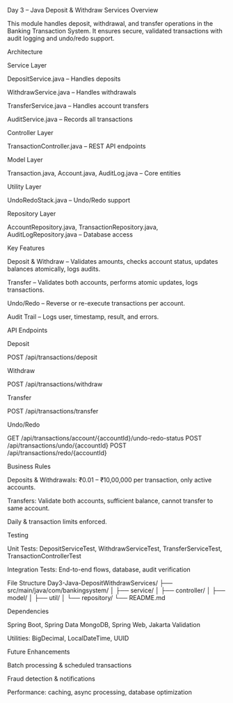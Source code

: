 Day 3 – Java Deposit & Withdraw Services
Overview

This module handles deposit, withdrawal, and transfer operations in the Banking Transaction System. It ensures secure, validated transactions with audit logging and undo/redo support.

Architecture

Service Layer

DepositService.java – Handles deposits

WithdrawService.java – Handles withdrawals

TransferService.java – Handles account transfers

AuditService.java – Records all transactions

Controller Layer

TransactionController.java – REST API endpoints

Model Layer

Transaction.java, Account.java, AuditLog.java – Core entities

Utility Layer

UndoRedoStack.java – Undo/Redo support

Repository Layer

AccountRepository.java, TransactionRepository.java, AuditLogRepository.java – Database access

Key Features

Deposit & Withdraw – Validates amounts, checks account status, updates balances atomically, logs audits.

Transfer – Validates both accounts, performs atomic updates, logs transactions.

Undo/Redo – Reverse or re-execute transactions per account.

Audit Trail – Logs user, timestamp, result, and errors.

API Endpoints

Deposit

POST /api/transactions/deposit


Withdraw

POST /api/transactions/withdraw


Transfer

POST /api/transactions/transfer


Undo/Redo

GET /api/transactions/account/{accountId}/undo-redo-status
POST /api/transactions/undo/{accountId}
POST /api/transactions/redo/{accountId}

Business Rules

Deposits & Withdrawals: ₹0.01 – ₹10,00,000 per transaction, only active accounts.

Transfers: Validate both accounts, sufficient balance, cannot transfer to same account.

Daily & transaction limits enforced.

Testing

Unit Tests: DepositServiceTest, WithdrawServiceTest, TransferServiceTest, TransactionControllerTest

Integration Tests: End-to-end flows, database, audit verification

File Structure
Day3-Java-DepositWithdrawServices/
├── src/main/java/com/bankingsystem/
│   ├── service/
│   ├── controller/
│   ├── model/
│   ├── util/
│   └── repository/
└── README.md

Dependencies

Spring Boot, Spring Data MongoDB, Spring Web, Jakarta Validation

Utilities: BigDecimal, LocalDateTime, UUID

Future Enhancements

Batch processing & scheduled transactions

Fraud detection & notifications

Performance: caching, async processing, database optimization